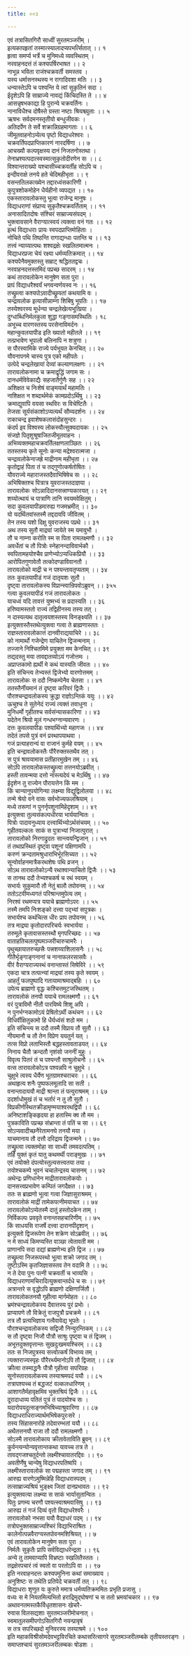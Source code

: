 ```yaml
---
title: ००३

---
```

एवं तत्रासितगिरौ साध्वीं सुरतमञ्जरीम् ।  
इत्यकापहृतां तस्मात्स्यालादप्यपभर्त्सितात् ।। १  
हृत्वा समर्प्य भर्त्रे च मुनिमध्ये व्यवस्थितम् ।  
नरवाहनदत्तं तं कश्यपर्षिरभाषत ।। २  
नाभून्न भविता राजंश्चक्रवर्ती समस्तव ।  
यस्य धर्मासनस्थस्य न रागादिवशा मतिः ।। ३  
धन्यास्तेऽपि च पश्यन्ति ये त्वां सुकृतिनं सदा ।  
ईदृशेऽपि हि साम्राज्ये नावद्यं किंचिदस्ति ते ।। ४  
आसन्नृषभकाद्या हि पुरान्ये चक्रवर्तिनः ।  
नानाविधैश्च दोषैस्ते ग्रस्ता नष्टाः श्रियश्च्युताः ।। ५  
ऋषभः सर्वदमनस्तृतीयो बन्धुजीवकः ।  
अतिदर्पेण ते सर्वे शक्रान्निग्रहमागताः ।। ६  
जीमूतवाहनोऽप्येत्य पृष्टो विद्याधरेश्वरः ।  
चक्रवर्तिपदप्राप्तिकारणं नारदर्षिणा ।। ७  
आचख्यौ कल्पवृक्षस्य दानं निजतनोस्तथा ।  
तेनाभ्रश्यत्पदात्स्वस्मात्सुकृतोदीरणेन सः ।। ८  
विश्वान्तराख्यो यश्चासीच्चक्रवर्तीह सोऽपि च ।  
इन्दीवराक्षे तनये हते चेदिमहीभृता ।। ९  
वसन्ततिलकाख्येन तद्दारध्वंसकारिणी ।  
कुपुत्रशोकमोहेन धैर्यहीनो व्यपद्यत ।। १०  
एकस्तारावलोकस्तु भूत्वा राजेन्द्र मानुषः ।  
विद्याधराणां संप्राप्य सुकृतैश्चक्रवर्तिताम् ।। ११  
अनासादितदोषः संश्चिरं साम्राज्यसंपदम् ।  
भुक्त्वावसाने वैराग्यात्स्वयं त्यक्त्वा वनं गतः ।। १२  
इत्थं विद्याधराः प्रायः स्वपदप्राप्तिमोहिताः ।  
नोचिते पथि तिष्ठन्ति रागाद्यन्धाः पतन्ति च ।। १३  
तत्त्वं न्याय्यात्पथः शश्वद्रक्षेः स्खलितमात्मनः ।  
विद्याधरप्रजा चेयं रक्ष्या धर्मव्यतिक्रमात् ।। १४  
कश्यपेनैवमुक्तस्तु सम्राट् श्रद्धिततद्वचः ।  
नरवाहनदत्तस्तमिदं पप्रच्छ सादरम् ।। १४  
कथं तारावलोकेन मानुषेण सता पुरा ।  
प्रापं विद्याधरैश्वर्यं भगवन्वर्णयस्व नः ।। १६  
तच्छ्रुत्वा कश्यपोऽवादीच्छ्रूयतां कथयामि वः ।  
चन्द्रावलोक इत्यासीन्नाम्ना शिबिषु भूपतिः ।। १७  
तस्येश्वरस्य मूर्धन्या चन्द्रलेखेत्यभूत्प्रिया ।  
दुग्धाब्धिनिर्मलकुला शुद्धा गङ्गासमस्थितिः । १८  
अभूच्च वारणस्तस्य परसेनाविमर्दनः ।  
महान्कुवलयापीड इति ख्यातो महीतले ।। १९  
तत्प्रभावेण भूपालो बलिनापि न शत्रुणा ।  
स पौरस्वामिके राज्ये पर्यभूयत केनचित् ।। २०  
यौवनापगमे चास्य पुत्र एको महीपतेः ।  
उत्पेदे चन्द्रलेखायां देव्यां कल्याणलक्षणः ।। २१  
तारावलोकनामा च क्रमाद्वृद्धिं जगाम सः ।  
दानधर्मविवेकाद्यैः सहजातैर्गुणैः सह ।। २२  
अशिक्षत च निःशेषं वाङ्मयार्थं महामतिः ।  
नाशिक्षत न शब्दार्थमेकं कामप्रदोऽर्थिषु ।। २३  
क्रमाद्युवापि वयसा स्थविरः स विचेष्टितैः ।  
तेजसा सूर्यसंकाशोऽप्यत्यर्थं सौम्यदर्शनः ।। २४  
राकाचन्द्र इवाशेषकलासंदोहसुन्दरः ।  
कंदर्प इव विश्वस्य लोकस्यौत्सुक्यदायकः ।। २५  
संजज्ञे पितृशुश्रूषाजितजीमूतवाहनः ।  
अभिव्यक्तमहाचक्रवर्तिलक्षणलाञ्छितः ।। २६  
ततस्तस्य कृते सूनोः कन्या मद्रेश्वरात्मजा ।  
चन्द्रावलोकेनाजह्रे माद्रीनाम महीभृता ।। २७  
कृतोद्वाहं पिता तं च तद्गुणोत्कर्षतोषितः ।  
यौवराज्ये महाराजस्तदैवाभिषिषेच सः ।। २८  
अभिषिक्तश्च पित्रात्र युवराजस्तदाज्ञया ।  
तारावलोकः सोऽन्नादिदानसत्त्राण्यकारयत् ।। २९  
शय्योत्थायं च पात्राणि तानि स्वयमवेक्षितुम् ।  
सदा कुवलयापीडमारुह्य गजमभ्रमीत् ।। ३०  
यो यदर्थितवांस्तस्मै तद्ददावपि जीवितम् ।  
तेन तस्य यशो दिक्षु युवराजस्य पप्रथे ।। ३१  
अथ तस्य सुतौ माद्र्यां जायेते स्म यमावुभौ ।  
तौ च नाम्ना करोति स्म स पिता रामलक्ष्मणौ ।। ३२  
अवर्धेतां च तौ पित्रोः स्नेहानन्दाविवार्भकौ ।  
स्वपितामहयोश्चैव प्राणेभ्योऽप्यधिकप्रियौ ।। ३३  
आरोपितगुणावेतौ तत्कोदण्डाविवानतौ ।  
तारावलोको माद्री च न पश्यन्तावतृप्यताम् ।। ३४  
ततः कुवलयापीडं गजं दातृयशः सुतौ ।  
दृष्ट्वा तारावलोकस्य विप्रान्स्वान्रिपवोऽब्रुवन् ।। ३५५  
गत्वा कुवलयापीडं गजं तारावलोकतः ।  
याचध्वं यदि तावत्तं युष्मभ्यं स प्रदास्यति ।। ३६  
हरिष्यामस्ततो राज्यं तद्विहीनस्य तस्य तत् ।  
न दास्यत्यथ दातृत्वयशस्तस्य विनङ्क्ष्यति ।। ३७  
इत्युक्तास्तैस्तथेत्युक्त्वा गत्वा ते ब्राह्मणास्ततः ।  
राज्ञस्तारावलोकात्तं दानवीराद्ययाचिरे ।। ३८  
को नामार्थो गजेन्द्रेण याचितेन द्विजन्मनाम् ।  
तज्जाने निश्चितमिमे प्रयुक्ता मम केनचित् ।। ३९  
तद्यदस्तु मया तावद्दातव्योऽयं गजोत्तमः ।  
अप्राप्तकामो ह्यर्थी मे कथं यास्यति जीवतः ।। ४०  
इति संचिन्त्य तेभ्यस्तं द्विजेभ्यो वारणोत्तमम् ।  
तारावलोकः स ददौ निष्कम्पेनैव चेतसा ।। ४१  
ततस्तैर्नीयमानं तं दृष्ट्वा करिवरं द्विजैः ।  
पौराश्चन्द्रावलोकस्य क्रुद्धा राज्ञोऽन्तिकं ययुः ।। ४२  
ऊचुश्च ते सुतेनेदं राज्यं त्यक्तं तवाधुना ।  
मुनिधर्मो गृहीतश्च सर्वसंन्यासकारिणा ।। ४३  
यदेतेन श्रियो मूलं गन्धभग्नान्यवारणः ।  
दत्तः कुवलयापीडः पश्यार्थिभ्यो महागजः ।। ४४  
तदेतं तपसे पुत्रं वनं प्रस्थापयाथवा ।  
गजं प्रत्याहरान्यं वा राजानं कुर्महे वयम् ।। ४५  
इति चन्द्रावलोकस्तैः पौरैरुक्तस्तथैव तत् ।  
स पुत्रं श्रावयामास प्रतीहारमुखेन तम् ।। ४६  
सोऽपि तारावलोकस्तच्छ्रुत्वा तत्तनयोऽब्रवीत् ।  
हस्ती तावन्मया दत्तो नास्त्यदेयं च मेऽर्थिषु ।। ४७  
ईदृशेन तु राज्येन पौरायत्तेन किं मम ।  
किं चान्यानुपयोगिन्या लक्ष्म्या विद्युद्विलोलया ।। ४८  
तन्मे श्रेयो वने वासः सर्वभोज्यफलश्रियाम् ।  
मध्ये तरूणां न पुनर्नृपशूनामिहेदृशाम् ।। ४९  
इत्युक्त्वा तुल्यसंकल्पधीरया भार्ययान्वितः ।  
पित्रोः पादावनुध्याय दत्त्वार्थिभ्योऽर्थसंचयम् ।। ५०  
गृहीतवल्कलः साकं स पुत्राभ्यां निजात्पुरात् ।  
तारावलोको निरगाद्रुदतः सान्त्वयन्द्विजान् ।। ५१  
तं तथाप्रस्थितं दृष्ट्वा पशूनां पक्षिणामपि ।  
करुणं क्रन्दतामश्रुधाराभिर्भूरसिच्यत ।। ५२  
सून्वोर्वाहनमात्रैकरथशेषः पथि व्रजन् ।  
सोऽथ तारावलोकोऽन्यै रथाश्वान्याचितो द्विजैः ।। ५३  
स तानथ ददौ तेभ्यश्चकर्ष च रथं स्वयम् ।  
सभार्यः सुकुमारौ तौ नेतुं बालौ तपोवनम् ।। ५४  
ततोऽटवीमध्यगतं परिश्रान्तमुपेत्य तम् ।  
निरश्वं रथमप्यत्र ययाचे ब्राह्मणोऽपरः ।। ५५  
तस्मै तमपि निःशङ्को दत्त्वा पद्भ्यां सपुत्रकः ।  
सभार्यश्च कथंचित्स धीरः प्राप तपोवनम् ।। ५६  
तत्र माद्र्या कृतोदारपरिचर्यः स्वभार्यया ।  
तरुमूले कृतावासस्तस्थौ मृगपरिच्छदः ।। ५७  
वाताहतिचलत्पुष्पमञ्जरीचारुचामरैः ।  
पृथुच्छायातरुच्छत्त्रैः पत्त्रशय्याशिलासनैः ।। ५८  
गीतैर्भृङ्गाङ्गनानां च नानाफलरसासवैः ।  
वीरं वैराग्यराज्यस्थं वनान्तास्तं सिषेविरे ।। ५९  
एकदा चात्र तत्पत्न्यां माद्र्यां तस्य कृते स्वयम् ।  
आहर्तुं फलपुष्पादि गतायामाश्रमाद्बहिः ।। ६०  
उपेत्य ब्राह्मणो वृद्धः कश्चित्तमुटजस्थितम् ।  
तारावलोकं तनयौ ययाचे रामलक्ष्मणौ ।। ६१  
वरं पुत्राविमौ नीतौ पारयिष्ये शिशू अपि ।  
न पुनर्भग्नकामोऽयं प्रेषितोऽर्थी कथंचन ।। ६२  
विधिर्वीक्षितुकामो हि धैर्यध्वंसं शठो मम ।  
इति संचिन्त्य स ददौ तस्मै विप्राय तौ सुतौ ।। ६३  
नीयमानौ च तौ तेन विप्रेण ययतुर्न यत् ।  
तत्स विप्रो लताभिस्तौ बद्धहस्तावताडयत् ।। ६४  
निनाय चैतौ क्रन्दतौ नृशंसो जननीं मुहुः ।  
विवृत्य पितरं तं च पश्यन्तौ साश्रुलोचनौ ।। ६५  
वत्स तारावलोकोऽत्र पश्यन्नपि न चुक्षुभे ।  
चुक्षुभे त्वस्य धैर्येण भूतग्रामश्चराचरः ।। ६६  
अथाहृत्य शनैः पुष्पफलमूलादि सा सती ।  
वनान्तादाययौ माद्री श्रान्ता तं पत्युराश्रमम् ।। ६७  
ददर्शाधोमुखं तं च भर्तारं न तु तौ सुतौ ।  
विप्रकीर्णस्थितक्रीडामृण्मयाश्वरथद्विपौ ।। ६८  
अनिष्टाशङ्किहृदया हा हतास्मि क्व तौ मम ।  
पुत्रकाविति पप्रच्छ संभ्रान्ता तं पतिं च सा ।। ६९  
सोऽप्यवादीच्छनैरेतामनघे तनयौ मया ।  
याचमानाय तौ दत्तौ दरिद्राय द्विजन्मने ।। ७०  
तच्छ्रुत्वा त्यक्तमोहा सा साध्वी तमवदत्पतिम् ।  
तर्हि युक्तं कृतं यातु कथमर्थी पराङ्मुखः ।। ७१  
एवं तयोक्ते दंपत्योस्तुल्यसत्त्वतया तया ।  
तयोश्चकम्पे भुवनं चचालेन्द्रस्य चासनम् ।। ७२  
अथेन्द्रः प्रणिधानेन माद्रीतारावलोकयोः ।  
दानसत्त्वप्रभावेण कम्पितं जगदैक्षत ।। ७३  
ततः स ब्राह्मणो भूत्वा गत्वा जिज्ञासुराश्रमम् ।  
तारावलोकं माद्रीं तामेकपत्नीमयाचत ।। ७४  
तारावलोकोऽप्येतस्मै दातुं हस्तोदकेन ताम् ।  
निर्विकल्पः प्रववृते वनान्तसहचारिणीम् ।। ७५  
किं साधयसि राजर्षे दत्त्वा दारानपीदृशान् ।  
इत्युक्तो द्विजरूपेण तेन शक्रेण सोऽब्रवीत् ।। ७६  
न मे साध्यं किमप्यस्ति वाञ्छा त्वेतावती मम ।  
प्राणानपि सदा दद्यां ब्राह्मणेभ्य इति द्विज ।। ७७  
तच्छ्रुत्वा निजरूपस्थो भूत्वा शक्रो जगाद तम् ।  
तुष्टोऽस्मि कृतजिज्ञासस्तव तेन वदामि ते ।। ७८  
न ते देया पुनः पत्नी चक्रवर्ती च भाव्यसि ।  
विद्याधराणामचिरादित्युक्त्वान्तर्दधे च सः ।। ७९  
अत्रान्तरे स वृद्धोऽपि ब्राह्मणो दक्षिणार्जितौ ।  
तारावलोकतनयौ गृहीत्वा मार्गमोहतः ।। ८०  
भ्रमंश्चन्द्रावलोकस्य दैवात्तस्य पुरं प्रभोः ।  
प्राप्यापणे तौ विक्रेतुं राजपुत्रौ प्रचक्रमे ।। ८१  
तत्र तौ प्रत्यभिज्ञाय गत्वैवावेद्य भूपतेः ।  
पौराश्चन्द्रावलोकस्य सद्विजौ निन्युरन्तिकम् ।। ८२  
स तौ दृष्ट्वा निजौ पौत्रौ साश्रुः पृष्ट्वा च तं द्विजम् ।  
अभूत्तदुक्तवृत्तान्तः सुखदुःखमयश्चिरम् ।। ८३  
ततः स निजपुत्रस्य सत्त्वोत्कर्षं विभाव्य तम् ।  
त्यक्तराज्यस्पृहः पौरैरर्थ्यमानोऽपि तौ द्विजात् ।। ८४  
क्रीत्वा तस्माद्धनैः पौत्रौ गृहीत्वा सपरिग्रहः ।  
सूनोस्तारावलोकस्य तस्याश्रमपदं ययौ ।। ८५  
तत्रापश्यच्च तं बद्धजटं वल्कलधारिणम् ।  
आशागतैर्महावृक्षमिव भुक्तश्रियं द्विजैः ।। ८६  
दूरादाधाव्य पतितं पुत्रं तं पादयोश्च सः ।  
यदारोपयदुत्सङ्गमभिषिच्याश्रुवारिणा ।। ८७  
विद्याधराधिराज्यार्थमभिषेकपुरःसरे ।  
तस्य सिंहासनारोहे तदेवारम्भतां ययौ ।। ८८  
अथैतत्तनयौ राजा तौ ददौ रामलक्ष्मणौ ।  
सोऽस्मै तारावलोकाय क्रीतावेताविति ब्रुवन् ।। ८९  
कुर्वन्त्यन्योन्यवृत्तान्तकथा यावच्च तत्र ते ।  
तावद्गजश्चतुर्दन्तो लक्ष्मीश्चावातरद्दिवः ।। ९०  
अवतीर्णेषु चान्येषु विद्याधरपतिष्वपि ।  
लक्ष्मीस्तारावलोकं सा पद्महस्ता जगाद तम् ।। ९१  
आरुह्य वारणेऽमुष्मिन्नेहि विद्याधरास्पदम् ।  
तत्साम्राज्यश्रियं भुङ्क्ष्व जितां दानप्रभावतः ।। ९२  
इत्युक्तवत्या लक्ष्म्या स साकं भार्यासुतान्वितः ।  
पितुः प्रणम्य चरणौ पश्यत्स्वाश्रमवासिषु ।। ९३  
आरुह्य तं गजं दिव्यं वृतो विद्याधरेश्वरैः ।  
तारावलोको नभसा ययौ वैद्याधरं पदम् ।। ९४  
तत्रोपभुक्तसाम्राज्यश्चिरं विद्याभिराश्रितः ।  
कालेनोत्पन्नवैराग्यस्तपोवनमशिश्रियत् ।। ७  
एवं तारावलोकेन मानुषेण सता पुरा ।  
निर्मलैः सुकृतैः प्रापि सर्वविद्याधरेन्द्रता ।। ९६  
अन्ये तु तामवाप्यापि विभ्रष्टाः स्खलितैस्ततः ।  
तद्रक्षेरपचारं त्वं स्वतो वा परतोऽपि वा ।। ९७  
इति नरवाहनदत्तः कश्यपमुनिना कथां समाख्याय ।  
अनुशिष्टः स तथेति प्रतिपेदे चक्रवर्ती तत् ।। ९८  
विद्याधराः शृणुत यः कुरुते ममात्र धर्मव्यतिक्रममितः प्रभृति प्रजासु ।  
वध्यः स मे नियतमित्यभितो हराद्रिमुद्घोषणां च स ततो भ्रमयांचकार ।। ९७  
अथावनतमस्तकैर्विधृतशासनः खेचरै-  
रुवास विलसद्यशाः सुरतमञ्जरीमोचनात् ।  
स्वमातुलसमीपगोऽसितगिरौ नयन्प्रावृषं  
स तत्र सपरिच्छदो मुनिवरस्य तस्याश्रमे ।। १००  
इति महाकविश्रीसोमदेवभट्टविरचिते कथासरित्सागरे सुरतमञ्जरीलम्बके तृतीयस्तरङ्गः ।  
समाप्तश्चायं सुरतमञ्जरीलम्बकः षोडशः ।